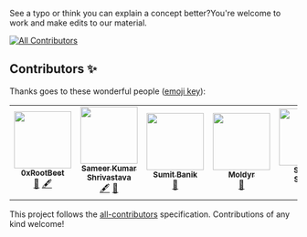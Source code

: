 See a typo or think you can explain a concept better?You're welcome to work and make edits to our material. 
<!-- ALL-CONTRIBUTORS-BADGE:START - Do not remove or modify this section -->
[![All Contributors](https://img.shields.io/badge/all_contributors-5-orange.svg?style=flat-square)](#contributors-)
<!-- ALL-CONTRIBUTORS-BADGE:END -->


## Contributors ✨

Thanks goes to these wonderful people ([emoji key](https://allcontributors.org/docs/en/emoji-key)):

<!-- ALL-CONTRIBUTORS-LIST:START - Do not remove or modify this section -->
<!-- prettier-ignore-start -->
<!-- markdownlint-disable -->
<table>
  <tr>
    <td align="center"><a href="https://github.com/0xrootbeet"><img src="https://avatars.githubusercontent.com/u/95595538?v=4?s=100" width="100px;" alt=""/><br /><sub><b>0xRootBeet</b></sub></a><br /><a href="https://github.com/CadenaDev/courses/issues?q=author%3A0xrootbeet" title="Bug reports">🐛</a> <a href="#content-0xrootbeet" title="Content">🖋</a></td>
    <td align="center"><a href="https://www.linkedin.com/in/sameer-kumar-shrivastava-a79650227/"><img src="https://avatars.githubusercontent.com/u/95861453?v=4?s=100" width="100px;" alt=""/><br /><sub><b>Sameer Kumar Shrivastava</b></sub></a><br /><a href="#content-sameer-kumar-shrivastava" title="Content">🖋</a> <a href="https://github.com/CadenaDev/courses/issues?q=author%3Asameer-kumar-shrivastava" title="Bug reports">🐛</a></td>
    <td align="center"><a href="https://www.linkedin.com/in/sumitbanik/"><img src="https://avatars.githubusercontent.com/u/36637433?v=4?s=100" width="100px;" alt=""/><br /><sub><b>Sumit Banik</b></sub></a><br /><a href="https://github.com/CadenaDev/courses/issues?q=author%3AiSumitBanik" title="Bug reports">🐛</a></td>
    <td align="center"><a href="https://github.com/Moldir28"><img src="https://avatars.githubusercontent.com/u/75260678?v=4?s=100" width="100px;" alt=""/><br /><sub><b>Moldyr </b></sub></a><br /><a href="https://github.com/CadenaDev/courses/issues?q=author%3AMoldir28" title="Bug reports">🐛</a></td>
    <td align="center"><a href="https://sushanshakya.github.io/"><img src="https://avatars.githubusercontent.com/u/53656009?v=4?s=100" width="100px;" alt=""/><br /><sub><b>Sushan Shakya</b></sub></a><br /><a href="https://github.com/CadenaDev/courses/issues?q=author%3ASushanShakya" title="Bug reports">🐛</a></td>
  </tr>
</table>

<!-- markdownlint-restore -->
<!-- prettier-ignore-end -->

<!-- ALL-CONTRIBUTORS-LIST:END -->

This project follows the [all-contributors](https://github.com/all-contributors/all-contributors) specification. Contributions of any kind welcome!
